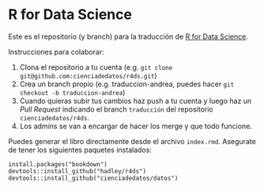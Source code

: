 # R for Data Science

Este es el repositorio (y branch) para la traducción de [R for Data Science](http://r4ds.had.co.nz).

Instrucciones para colaborar:
1. Clona el repositorio a tu cuenta (e.g. `git clone git@github.com:cienciadedatos/r4ds.git`)
2. Crea un branch propio (e.g. traduccion-andrea, puedes hacer `git checkout -b traduccion-andrea`)
3. Cuando quieras subir tus cambios haz push a tu cuenta y luego haz un *Pull Request* indicando el branch `traducción` del repositorio `cienciadedatos/r4ds`.
4. Los admins se van a encargar de hacer los merge y que todo funcione.

Puedes generar el libro directamente desde el archivo `index.rmd`. Asegurate de tener los siguientes paquetes instalados:

```{r}
install.packages("bookdown")
devtools::install_github("hadley/r4ds")
devtools::install_github("cienciadedatos/datos")
```
